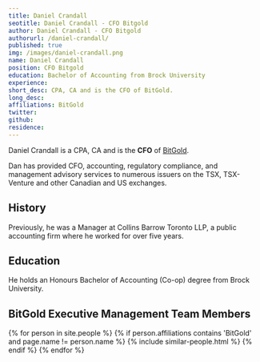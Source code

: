 ```yaml
---
title: Daniel Crandall
seotitle: Daniel Crandall - CFO Bitgold
author: Daniel Crandall - CFO Bitgold
authorurl: /daniel-crandall/
published: true
img: /images/daniel-crandall.png
name: Daniel Crandall
position: CFO Bitgold
education: Bachelor of Accounting from Brock University
experience: 
short_desc: CPA, CA and is the CFO of BitGold.
long_desc: 
affiliations: BitGold
twitter: 
github: 
residence: 
---
```

Daniel Crandall is a CPA, CA and is the <b>CFO</b> of <a href="/bitgold/">BitGold</a>.

Dan has provided CFO, accounting, regulatory compliance, and management advisory services to numerous issuers on the TSX, TSX-Venture and other Canadian and US exchanges.

## History

Previously, he was a Manager at Collins Barrow Toronto LLP, a public accounting firm where he worked for over five years.

## Education

He holds an Honours Bachelor of Accounting (Co-op) degree from Brock University.


## BitGold Executive Management Team Members

<div class="similar-people-wrap">
{% for person in site.people %}
{% if person.affiliations contains 'BitGold' and page.name != person.name %}
{% include similar-people.html %}
{% endif %}
{% endfor %}
</div>